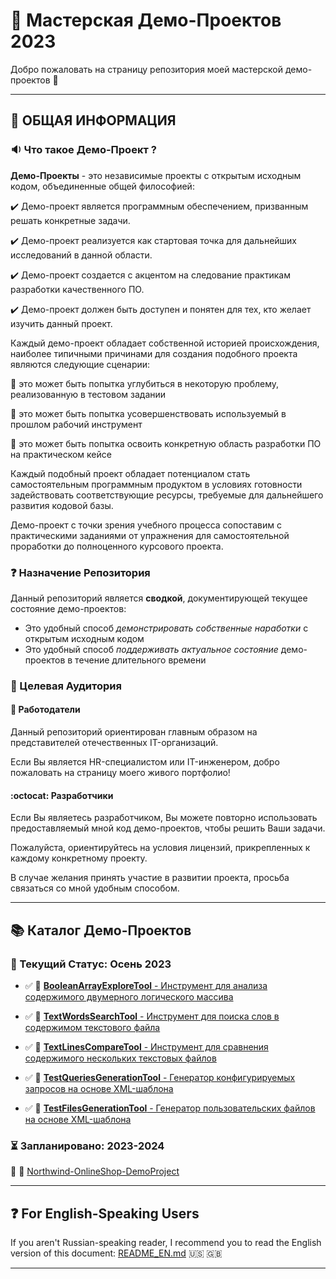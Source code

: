 # :hammer: Мастерская Демо-Проектов 2023

Добро пожаловать на страницу репозитория моей мастерской демо-проектов :wave:

---

## :loudspeaker: ОБЩАЯ ИНФОРМАЦИЯ

### :sound: Что такое Демо-Проект ?

**Демо-Проекты** - это независимые проекты с открытым исходным кодом, объединенные общей философией:

:heavy_check_mark: Демо-проект является программным обеспечением, призванным решать конкретные задачи.

:heavy_check_mark: Демо-проект реализуется как стартовая точка для дальнейших исследований в данной области.

:heavy_check_mark: Демо-проект создается с акцентом на следование практикам разработки качественного ПО.

:heavy_check_mark: Демо-проект должен быть доступен и понятен для тех, кто желает изучить данный проект.

Каждый демо-проект обладает собственной историей происхождения, наиболее типичными причинами для создания подобного проекта являются следующие сценарии:

:diamond_shape_with_a_dot_inside: это может быть попытка углубиться в некоторую проблему, реализованную в тестовом задании

:diamond_shape_with_a_dot_inside: это может быть попытка усовершенствовать используемый в прошлом рабочий инструмент

:diamond_shape_with_a_dot_inside: это может быть попытка освоить конкретную область разработки ПО на практическом кейсе

Каждый подобный проект обладает потенциалом стать самостоятельным программным продуктом в условиях готовности задействовать соответствующие ресурсы, требуемые для дальнейшего развития кодовой базы.

Демо-проект с точки зрения учебного процесса сопоставим с практическими заданиями от упражнения для самостоятельной проработки до полноценного курсового проекта.

### :question: Назначение Репозитория

Данный репозиторий является **сводкой**, документирующей текущее состояние демо-проектов:

- Это удобный способ *демонстрировать собственные наработки* с открытым исходным кодом
- Это удобный способ *поддерживать актуальное состояние* демо-проектов в течение длительного времени

### :dart: Целевая Аудитория

#### :office: Работодатели

Данный репозиторий ориентирован главным образом на представителей отечественных IT-организаций.

Если Вы является HR-специалистом или IT-инженером, добро пожаловать на страницу моего живого портфолио!

#### :octocat: Разработчики

Если Вы являетесь разработчиком, Вы можете повторно использовать предоставляемый мной код демо-проектов, чтобы решить Ваши задачи.

Пожалуйста, ориентируйтесь на условия лицензий, прикрепленных к каждому конкретному проекту.

В случае желания принять участие в развитии проекта, просьба связаться со мной удобным способом.

---

## :books: Каталог Демо-Проектов

### :pushpin: Текущий Статус: Осень 2023

- :white_check_mark: :link: [**BooleanArrayExploreTool** - Инструмент для анализа содержимого двумерного логического массива](https://github.com/dar920910/BooleanArrayExploreTool/tree/main)

- :white_check_mark: :link: [**TextWordsSearchTool** - Инструмент для поиска слов в содержимом текстового файла](https://github.com/dar920910/TextWordsSearchTool)

- :white_check_mark: :link: [**TextLinesCompareTool** - Инструмент для сравнения содержимого нескольких текстовых файлов](https://github.com/dar920910/TextLinesCompareTool)

- :white_check_mark: :link: [**TestQueriesGenerationTool** - Генератор конфигурируемых запросов на основе XML-шаблона](https://github.com/dar920910/TestQueriesGenerationTool)

- :white_check_mark: :link: [**TestFilesGenerationTool** - Генератор пользовательских файлов на основе XML-шаблона](https://github.com/dar920910/TestFilesGenerationTool)

### :hourglass_flowing_sand: Запланировано: 2023-2024

:black_square_button: :link: [Northwind-OnlineShop-DemoProject](https://github.com/dar920910/Northwind-OnlineShop-DemoProject)

---

## :question: For English-Speaking Users

If you aren't Russian-speaking reader, I recommend you to read the English version of this document: [README_EN.md](README_EN.md) :us: :gb:

---
